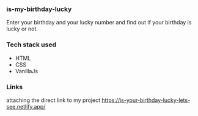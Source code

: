 ### is-my-birthday-lucky
Enter your birthday and your lucky number and find out if your birthday is lucky or not.
### Tech stack used
* HTML
* CSS
* VanillaJs
### Links
attaching the direct link to my project https://is-your-birthday-lucky-lets-see.netlify.app/
